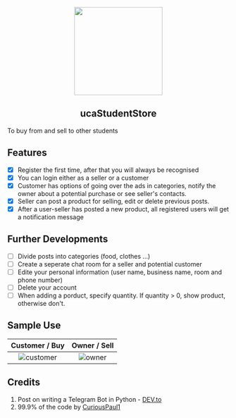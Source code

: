 <p align='center'>
   <img src="https://github.com/shukkkur/ucaStudentStore_bot/blob/07d39dbac20e5f433e651c9e5e863ad57b94c40b/README_files/cabbages-removebg-preview.png" width=200>
</p>


<h2 align='center'>ucaStudentStore</h2>
<p align='left'>To buy from and sell to other students</p> 

<h2>Features</h2>

- [X] Register the first time, after that you will always be recognised
- [X] You can login either as a seller or a customer 
- [X] Customer has options of going over the ads in categories, notify the owner about a potential purchase or see seller's contacts.
- [X] Seller can post a product for selling, edit or delete previous posts. 
- [X] After a user-seller has posted a new product, all registered users will get a notification message 

<h2>Further Developments</h2>

- [ ] Divide posts into categories (food, clothes ...) 
- [ ] Create a seperate chat room for a seller and potential customer
- [ ] Edite your personal information (user name, business name, room and phone number)
- [ ] Delete your account
- [ ] When adding a porduct, specify quantity. If quantity > 0, show product, otherwise don't. 

<h2>Sample Use</h2>

Customer / Buy            |  Owner / Sell
:-------------------------:|:-------------------------:
![customer](https://github.com/shukkkur/ucaStudentStore_bot/blob/07d39dbac20e5f433e651c9e5e863ad57b94c40b/README_files/buy.gif)  |  ![owner](https://github.com/shukkkur/ucaStudentStore_bot/blob/07d39dbac20e5f433e651c9e5e863ad57b94c40b/README_files/sell.gif)



<h2>Credits</h2>
<ol>
<li>Post on writing a Telegram Bot in Python - <a href="https://dev.to/curiouspaul1/building-an-e-commerce-telegram-bot-using-python-and-fauna-1hj5">DEV.to</a></li>
<li>99.9% of the code by <a href="https://github.com/Curiouspaul1/">CuriousPaul1</a></li>
</ol>
